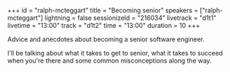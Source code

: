 +++
id = "ralph-mcteggart"
title = "Becoming senior"
speakers = ["ralph-mcteggart"]
lightning = false
sessionizeId = "216034"
livetrack = "d1t1"
livetime = "13:00"
track = "d1t2"
time = "13:00"
duration = 10
+++

Advice and anecdotes about becoming a senior software engineer. 

I'll be talking about what it takes to get to senior, what it takes to succeed when you're there and some common misconceptions along the way.

